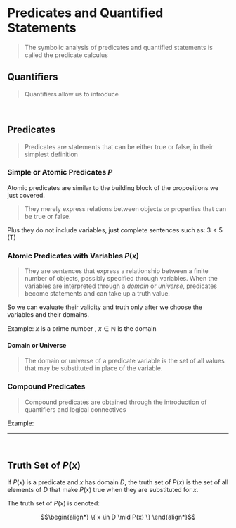 # Predicates and Quantified Statements 
> The symbolic analysis of predicates and quantified statements is called the predicate calculus

## Quantifiers
> Quantifiers allow us to introduce 

<br>

## Predicates
> Predicates are statements that can be either true or false, in their simplest definition

### Simple or Atomic Predicates $P$
Atomic predicates are similar to the building block of the propositions we just
covered. 

> They merely express relations between objects or properties that can be true or false.

Plus they do not include variables, just complete sentences such as: $3 < 5$ (T)

### Atomic Predicates with Variables $P(x)$
> They are sentences that express a relationship between a finite number of objects, possibly specified through variables.
> When the variables are interpreted through a *domain* or *universe*, predicates become statements and can take up a truth value.

So we can evaluate their validity and truth only after we choose the variables and their domains. 

Example: $x \text{ is a prime number }$, $x \in \mathbb{N}$ is the domain

#### Domain or Universe
> The domain or universe of a predicate variable is the set of all values that may be 
> substituted in place of the variable.

### Compound Predicates
> Compound predicates are obtained through the introduction of quantifiers and logical connectives

Example: 

---

<br>

## Truth Set of $P(x)$
If $P(x)$ is a predicate and $x$ has domain $D$, the truth set of $P(x)$ is the 
set of all elements of $D$ that make $P(x)$ true when they are substituted for $x$. 

The truth set of $P(x)$ is denoted:

```math
\begin{align*}
    \{ x \in D \mid P(x) \}
\end{align*}
```